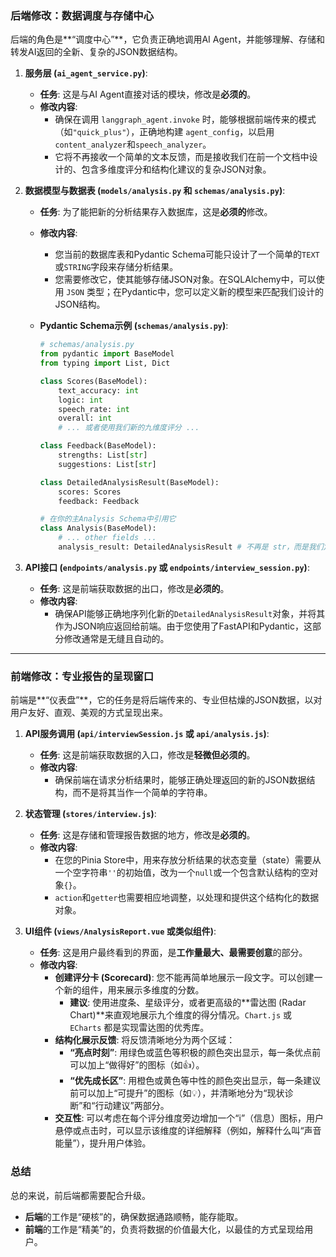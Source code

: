 ### **后端修改：数据调度与存储中心**

后端的角色是**“调度中心”**，它负责正确地调用AI Agent，并能够理解、存储和转发AI返回的全新、复杂的JSON数据结构。

1.  **服务层 (`ai_agent_service.py`)**:
    * **任务**: 这是与AI Agent直接对话的模块，修改是**必须的**。
    * **修改内容**:
        * 确保在调用 `langgraph_agent.invoke` 时，能够根据前端传来的模式（如`"quick_plus"`），正确地构建 `agent_config`，以启用`content_analyzer`和`speech_analyzer`。
        * 它将不再接收一个简单的文本反馈，而是接收我们在前一个文档中设计的、包含多维度评分和结构化建议的复杂JSON对象。

2.  **数据模型与数据表 (`models/analysis.py` 和 `schemas/analysis.py`)**:
    * **任务**: 为了能把新的分析结果存入数据库，这是**必须的**修改。
    * **修改内容**:
        * 您当前的数据库表和Pydantic Schema可能只设计了一个简单的`TEXT`或`STRING`字段来存储分析结果。
        * 您需要修改它，使其能够存储JSON对象。在SQLAlchemy中，可以使用 `JSON` 类型；在Pydantic中，您可以定义新的模型来匹配我们设计的JSON结构。

    * **Pydantic Schema示例 (`schemas/analysis.py`)**:
        ```python
        # schemas/analysis.py
        from pydantic import BaseModel
        from typing import List, Dict

        class Scores(BaseModel):
            text_accuracy: int
            logic: int
            speech_rate: int
            overall: int
            # ... 或者使用我们新的九维度评分 ...

        class Feedback(BaseModel):
            strengths: List[str]
            suggestions: List[str]

        class DetailedAnalysisResult(BaseModel):
            scores: Scores
            feedback: Feedback

        # 在你的主Analysis Schema中引用它
        class Analysis(BaseModel):
            # ... other fields ...
            analysis_result: DetailedAnalysisResult # 不再是 str，而是我们定义的复杂模型
        ```

3.  **API接口 (`endpoints/analysis.py` 或 `endpoints/interview_session.py`)**:
    * **任务**: 这是前端获取数据的出口，修改是**必须的**。
    * **修改内容**:
        * 确保API能够正确地序列化新的`DetailedAnalysisResult`对象，并将其作为JSON响应返回给前端。由于您使用了FastAPI和Pydantic，这部分修改通常是无缝且自动的。

---

### **前端修改：专业报告的呈现窗口**

前端是**“仪表盘”**，它的任务是将后端传来的、专业但枯燥的JSON数据，以对用户友好、直观、美观的方式呈现出来。

1.  **API服务调用 (`api/interviewSession.js` 或 `api/analysis.js`)**:
    * **任务**: 这是前端获取数据的入口，修改是**轻微但必须的**。
    * **修改内容**:
        * 确保前端在请求分析结果时，能够正确处理返回的新的JSON数据结构，而不是将其当作一个简单的字符串。

2.  **状态管理 (`stores/interview.js`)**:
    * **任务**: 这是存储和管理报告数据的地方，修改是**必须的**。
    * **修改内容**:
        * 在您的Pinia Store中，用来存放分析结果的状态变量（state）需要从一个空字符串`''`的初始值，改为一个`null`或一个包含默认结构的空对象`{}`。
        * `action`和`getter`也需要相应地调整，以处理和提供这个结构化的数据对象。

3.  **UI组件 (`views/AnalysisReport.vue` 或类似组件)**:
    * **任务**: 这是用户最终看到的界面，是**工作量最大、最需要创意**的部分。
    * **修改内容**:
        * **创建评分卡 (Scorecard)**: 您不能再简单地展示一段文字。可以创建一个新的组件，用来展示多维度的分数。
            * **建议**: 使用进度条、星级评分，或者更高级的**雷达图 (Radar Chart)**来直观地展示九个维度的得分情况。`Chart.js` 或 `ECharts` 都是实现雷达图的优秀库。
        * **结构化展示反馈**: 将反馈清晰地分为两个区域：
            * **“亮点时刻”**: 用绿色或蓝色等积极的颜色突出显示，每一条优点前可以加上“做得好”的图标（如👍）。
            * **“优先成长区”**: 用橙色或黄色等中性的颜色突出显示，每一条建议前可以加上“可提升”的图标（如💡），并清晰地分为“现状诊断”和“行动建议”两部分。
        * **交互性**: 可以考虑在每个评分维度旁边增加一个“i”（信息）图标，用户悬停或点击时，可以显示该维度的详细解释（例如，解释什么叫“声音能量”），提升用户体验。

### **总结**

总的来说，前后端都需要配合升级。
* **后端**的工作是“硬核”的，确保数据通路顺畅，能存能取。
* **前端**的工作是“精美”的，负责将数据的价值最大化，以最佳的方式呈现给用户。
